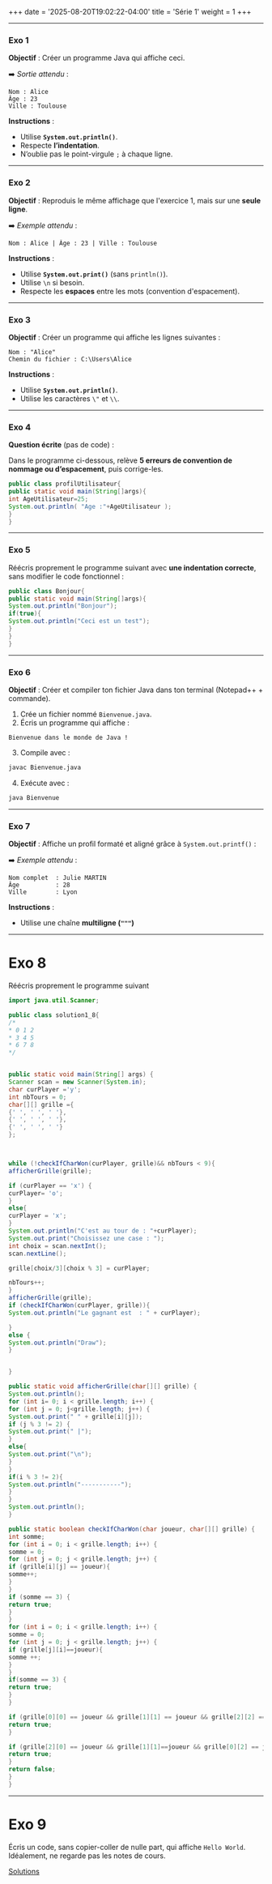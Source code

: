 +++
date = '2025-08-20T19:02:22-04:00'
title = 'Série 1'
weight = 1
+++



---

### Exo 1

**Objectif** : Créer un programme Java qui affiche ceci.

➡️ *Sortie attendu* :

```
Nom : Alice
Âge : 23
Ville : Toulouse
```

**Instructions** :

* Utilise **`System.out.println()`**.
* Respecte **l’indentation**.
* N’oublie pas le point-virgule `;` à chaque ligne.



---

### Exo 2

**Objectif** : Reproduis le même affichage que l'exercice 1, mais sur une **seule ligne**.

➡️ *Exemple attendu* :

```
Nom : Alice | Âge : 23 | Ville : Toulouse
```

**Instructions** :

* Utilise **`System.out.print()`** (sans `println()`).
* Utilise `\n` si besoin.
* Respecte les **espaces** entre les mots (convention d'espacement).



---

### Exo 3

**Objectif** : Créer un programme qui affiche les lignes suivantes :

```
Nom : "Alice"
Chemin du fichier : C:\Users\Alice
```

**Instructions** :

* Utilise **`System.out.println()`**.
* Utilise les caractères `\"` et `\\`.



---

### Exo 4

**Question écrite** (pas de code) :

Dans le programme ci-dessous, relève **5 erreurs de convention de nommage ou d’espacement**, puis corrige-les.

```java
public class profilUtilisateur{
public static void main(String[]args){
int AgeUtilisateur=25;
System.out.println( "Age :"+AgeUtilisateur );
}
}
```



---

### Exo 5

Réécris proprement le programme suivant avec **une indentation correcte**, sans modifier le code fonctionnel :

```java
public class Bonjour{
public static void main(String[]args){
System.out.println("Bonjour");
if(true){
System.out.println("Ceci est un test");
}
}
}
```



---

### Exo 6

**Objectif** : Créer et compiler ton fichier Java dans ton terminal (Notepad++ + commande).

1. Crée un fichier nommé `Bienvenue.java`.
2. Écris un programme qui affiche :

```
Bienvenue dans le monde de Java !
```

3. Compile avec :

```bash
javac Bienvenue.java
```

4. Exécute avec :

```bash
java Bienvenue
```



---

### Exo 7

**Objectif** : Affiche un profil formaté et aligné grâce à `System.out.printf()` :



➡️ *Exemple attendu* :

```
Nom complet  : Julie MARTIN
Âge          : 28
Ville        : Lyon
```

**Instructions** :

* Utilise une chaîne **multiligne (`"""`)** 

---

# Exo 8

Réécris proprement le programme suivant

```java
import java.util.Scanner;

public class solution1_8{
/*
* 0 1 2
* 3 4 5
* 6 7 8
*/


public static void main(String[] args) {
Scanner scan = new Scanner(System.in);
char curPlayer ='y';
int nbTours = 0;
char[][] grille ={
{' ', ' ', ' '},
{' ', ' ', ' '},
{' ', ' ', ' '}
};



while (!checkIfCharWon(curPlayer, grille)&& nbTours < 9){
afficherGrille(grille);

if (curPlayer == 'x') {
curPlayer= 'o';
}
else{
curPlayer = 'x';
}
System.out.println("C'est au tour de : "+curPlayer);
System.out.print("Choisissez une case : ");
int choix = scan.nextInt();
scan.nextLine();

grille[choix/3][choix % 3] = curPlayer;

nbTours++;
}
afficherGrille(grille);
if (checkIfCharWon(curPlayer, grille)){
System.out.println("Le gagnant est  : " + curPlayer);

}
else {
System.out.println("Draw");
}


}

public static void afficherGrille(char[][] grille) {
System.out.println();
for (int i= 0; i < grille.length; i++) {
for (int j = 0; j<grille.length; j++) {
System.out.print(" " + grille[i][j]);
if (j % 3 != 2) {
System.out.print(" |");
}
else{
System.out.print("\n");
}
}
if(i % 3 != 2){
System.out.println("-----------");
}
}
System.out.println();
}

public static boolean checkIfCharWon(char joueur, char[][] grille) {
int somme;
for (int i = 0; i < grille.length; i++) {
somme = 0;
for (int j = 0; j < grille.length; j++) {
if (grille[i][j] == joueur){
somme++;
}
}
if (somme == 3) {
return true;
}
}
for (int i = 0; i < grille.length; i++) {
somme = 0;
for (int j = 0; j < grille.length; j++) {
if (grille[j][i]==joueur){
somme ++;
}
}
if(somme == 3) {
return true;
}
}

if (grille[0][0] == joueur && grille[1][1] == joueur && grille[2][2] == joueur){
return true;
}

if (grille[2][0] == joueur && grille[1][1]==joueur && grille[0][2] == joueur) {
return true;
}
return false;
}
}

```

---

# Exo 9 

Écris un code, sans copier-coller de nulle part, qui affiche `Hello World`. Idéalement, ne regarde pas les notes de cours.



<a href="https://github.com/cegepmv/420-111/tree/main/soltions/serie1">Solutions</a>

